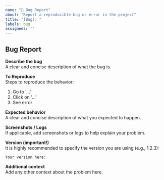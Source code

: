 ```yaml
---
name: "🐞 Bug Report"
about: "Report a reproducible bug or error in the project"
title: "[Bug]: "
labels: bug
assignees: ''
---
```


## Bug Report

**Describe the bug**  
A clear and concise description of what the bug is.

**To Reproduce**  
Steps to reproduce the behavior:
1. Go to '...'
2. Click on '...'
3. See error

**Expected behavior**  
A clear and concise description of what you expected to happen.

**Screenshots / Logs**  
If applicable, add screenshots or logs to help explain your problem.

**Version (important!)**  
It is highly recommended to specify the version you are using (e.g., 1.2.3):

```
Your version here:
```

**Additional context**  
Add any other context about the problem here.